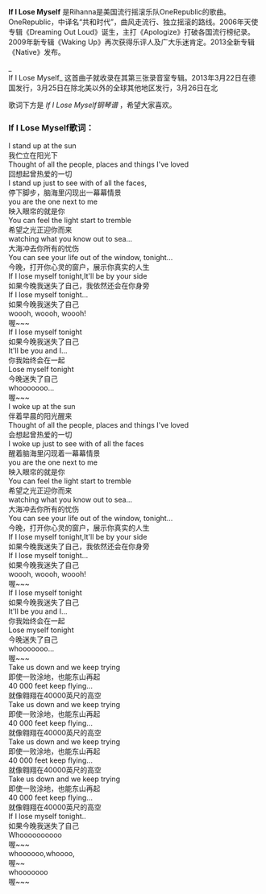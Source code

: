 

**If I Lose Myself**
是Rihanna是美国流行摇滚乐队OneRepublic的歌曲。OneRepublic，中译名“共和时代”，曲风走流行、独立摇滚的路线。2006年天使专辑《Dreaming
Out Loud》诞生，主打《Apologize》打破各国流行榜纪录。2009年新专辑《Waking
Up》再次获得乐评人及广大乐迷肯定。2013全新专辑《Native》发布。

_  
If I Lose Myself_
这首曲子就收录在其第三张录音室专辑。2013年3月22日在德国发行，3月25日在除北美以外的全球其他地区发行，3月26日在北

  
歌词下方是 _If I Lose Myself钢琴谱_ ，希望大家喜欢。

### If I Lose Myself歌词：

I stand up at the sun  
我伫立在阳光下  
Thought of all the people, places and things I've loved  
回想起曾热爱的一切  
I stand up just to see with of all the faces,  
停下脚步，脑海里闪现出一幕幕情景  
you are the one next to me  
映入眼帘的就是你  
You can feel the light start to tremble  
希望之光正迎你而来  
watching what you know out to sea...  
大海冲去你所有的忧伤  
You can see your life out of the window, tonight...  
今晚，打开你心灵的窗户，展示你真实的人生  
If I lose myself tonight,It'll be by your side  
如果今晚我迷失了自己，我依然还会在你身旁  
If I lose myself tonight...  
如果今晚我迷失了自己  
woooh, woooh, woooh!  
喔~~~  
If I lose myself tonight  
如果今晚我迷失了自己  
It'll be you and I...  
你我始终会在一起  
Lose myself tonight  
今晚迷失了自己  
whooooooo...  
喔~~~  
I woke up at the sun  
伴着早晨的阳光醒来  
Thought of all the people, places and things I've loved  
会想起曾热爱的一切  
I woke up just to see with of all the faces  
醒着脑海里闪现着一幕幕情景  
you are the one next to me  
映入眼帘的就是你  
You can feel the light start to tremble  
希望之光正迎你而来  
watching what you know out to sea...  
大海冲去你所有的忧伤  
You can see your life out of the window, tonight...  
今晚，打开你心灵的窗户，展示你真实的人生  
If I lose myself tonight,It'll be by your side  
如果今晚我迷失了自己，我依然还会在你身旁  
If I lose myself tonight...  
如果今晚我迷失了自己  
woooh, woooh, woooh!  
喔~~~  
If I lose myself tonight  
如果今晚我迷失了自己  
It'll be you and I...  
你我始终会在一起  
Lose myself tonight  
今晚迷失了自己  
whooooooo...  
喔~~~  
Take us down and we keep trying  
即使一败涂地，也能东山再起  
40 000 feet keep flying...  
就像翱翔在40000英尺的高空  
Take us down and we keep trying  
即使一败涂地，也能东山再起  
40 000 feet keep flying...  
就像翱翔在40000英尺的高空  
Take us down and we keep trying  
即使一败涂地，也能东山再起  
40 000 feet keep flying...  
就像翱翔在40000英尺的高空  
Take us down and we keep trying  
即使一败涂地，也能东山再起  
40 000 feet keep flying...  
就像翱翔在40000英尺的高空  
If I lose myself tonight..  
如果今晚我迷失了自己  
Whoooooooooo  
喔~~~  
whoooooo,whoooo,  
喔~~  
whooooooo  
喔~~~

